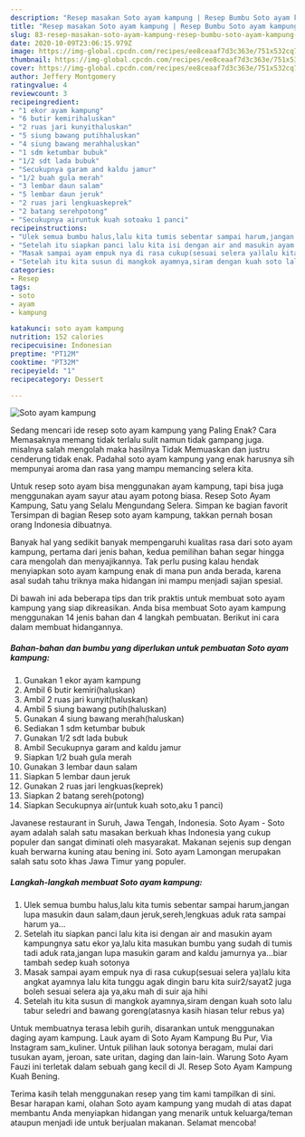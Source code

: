 ```yaml
---
description: "Resep masakan Soto ayam kampung | Resep Bumbu Soto ayam kampung Yang Enak dan Simpel"
title: "Resep masakan Soto ayam kampung | Resep Bumbu Soto ayam kampung Yang Enak dan Simpel"
slug: 83-resep-masakan-soto-ayam-kampung-resep-bumbu-soto-ayam-kampung-yang-enak-dan-simpel
date: 2020-10-09T23:06:15.979Z
image: https://img-global.cpcdn.com/recipes/ee8ceaaf7d3c363e/751x532cq70/soto-ayam-kampung-foto-resep-utama.jpg
thumbnail: https://img-global.cpcdn.com/recipes/ee8ceaaf7d3c363e/751x532cq70/soto-ayam-kampung-foto-resep-utama.jpg
cover: https://img-global.cpcdn.com/recipes/ee8ceaaf7d3c363e/751x532cq70/soto-ayam-kampung-foto-resep-utama.jpg
author: Jeffery Montgomery
ratingvalue: 4
reviewcount: 3
recipeingredient:
- "1 ekor ayam kampung"
- "6 butir kemirihaluskan"
- "2 ruas jari kunyithaluskan"
- "5 siung bawang putihhaluskan"
- "4 siung bawang merahhaluskan"
- "1 sdm ketumbar bubuk"
- "1/2 sdt lada bubuk"
- "Secukupnya garam and kaldu jamur"
- "1/2 buah gula merah"
- "3 lembar daun salam"
- "5 lembar daun jeruk"
- "2 ruas jari lengkuaskeprek"
- "2 batang serehpotong"
- "Secukupnya airuntuk kuah sotoaku 1 panci"
recipeinstructions:
- "Ulek semua bumbu halus,lalu kita tumis sebentar sampai harum,jangan lupa masukin daun salam,daun jeruk,sereh,lengkuas aduk rata sampai harum ya..."
- "Setelah itu siapkan panci lalu kita isi dengan air and masukin ayam kampungnya satu ekor ya,lalu kita masukan bumbu yang sudah di tumis tadi aduk rata,jangan lupa masukin garam and kaldu jamurnya ya...biar tambah sedep kuah sotonya"
- "Masak sampai ayam empuk nya di rasa cukup(sesuai selera ya)lalu kita angkat ayamnya lalu kita tunggu agak dingin baru kita suir2/sayat2 juga boleh sesuai selera aja ya,aku mah di suir aja hihi"
- "Setelah itu kita susun di mangkok ayamnya,siram dengan kuah soto lalu tabur seledri and bawang goreng(atasnya kasih hiasan telur rebus ya)"
categories:
- Resep
tags:
- soto
- ayam
- kampung

katakunci: soto ayam kampung 
nutrition: 152 calories
recipecuisine: Indonesian
preptime: "PT12M"
cooktime: "PT32M"
recipeyield: "1"
recipecategory: Dessert

---
```



![Soto ayam kampung](https://img-global.cpcdn.com/recipes/ee8ceaaf7d3c363e/751x532cq70/soto-ayam-kampung-foto-resep-utama.jpg)

Sedang mencari ide resep soto ayam kampung yang Paling Enak? Cara Memasaknya memang tidak terlalu sulit namun tidak gampang juga. misalnya salah mengolah maka hasilnya Tidak Memuaskan dan justru cenderung tidak enak. Padahal soto ayam kampung yang enak harusnya sih mempunyai aroma dan rasa yang mampu memancing selera kita.

Untuk resep soto ayam bisa menggunakan ayam kampung, tapi bisa juga menggunakan ayam sayur atau ayam potong biasa. Resep Soto Ayam Kampung, Satu yang Selalu Mengundang Selera. Simpan ke bagian favorit Tersimpan di bagian Resep soto ayam kampung, takkan pernah bosan orang Indonesia dibuatnya.

Banyak hal yang sedikit banyak mempengaruhi kualitas rasa dari soto ayam kampung, pertama dari jenis bahan, kedua pemilihan bahan segar hingga cara mengolah dan menyajikannya. Tak perlu pusing kalau hendak menyiapkan soto ayam kampung enak di mana pun anda berada, karena asal sudah tahu triknya maka hidangan ini mampu menjadi sajian spesial.


Di bawah ini ada beberapa tips dan trik praktis untuk membuat soto ayam kampung yang siap dikreasikan. Anda bisa membuat Soto ayam kampung menggunakan 14 jenis bahan dan 4 langkah pembuatan. Berikut ini cara dalam membuat hidangannya.

<!--inarticleads1-->

##### Bahan-bahan dan bumbu yang diperlukan untuk pembuatan Soto ayam kampung:

1. Gunakan 1 ekor ayam kampung
1. Ambil 6 butir kemiri(haluskan)
1. Ambil 2 ruas jari kunyit(haluskan)
1. Ambil 5 siung bawang putih(haluskan)
1. Gunakan 4 siung bawang merah(haluskan)
1. Sediakan 1 sdm ketumbar bubuk
1. Gunakan 1/2 sdt lada bubuk
1. Ambil Secukupnya garam and kaldu jamur
1. Siapkan 1/2 buah gula merah
1. Gunakan 3 lembar daun salam
1. Siapkan 5 lembar daun jeruk
1. Gunakan 2 ruas jari lengkuas(keprek)
1. Siapkan 2 batang sereh(potong)
1. Siapkan Secukupnya air(untuk kuah soto,aku 1 panci)


Javanese restaurant in Suruh, Jawa Tengah, Indonesia. Soto Ayam - Soto ayam adalah salah satu masakan berkuah khas Indonesia yang cukup populer dan sangat diminati oleh masyarakat. Makanan sejenis sup dengan kuah berwarna kuning atau bening ini. Soto ayam Lamongan merupakan salah satu soto khas Jawa Timur yang populer. 

<!--inarticleads2-->

##### Langkah-langkah membuat Soto ayam kampung:

1. Ulek semua bumbu halus,lalu kita tumis sebentar sampai harum,jangan lupa masukin daun salam,daun jeruk,sereh,lengkuas aduk rata sampai harum ya...
1. Setelah itu siapkan panci lalu kita isi dengan air and masukin ayam kampungnya satu ekor ya,lalu kita masukan bumbu yang sudah di tumis tadi aduk rata,jangan lupa masukin garam and kaldu jamurnya ya...biar tambah sedep kuah sotonya
1. Masak sampai ayam empuk nya di rasa cukup(sesuai selera ya)lalu kita angkat ayamnya lalu kita tunggu agak dingin baru kita suir2/sayat2 juga boleh sesuai selera aja ya,aku mah di suir aja hihi
1. Setelah itu kita susun di mangkok ayamnya,siram dengan kuah soto lalu tabur seledri and bawang goreng(atasnya kasih hiasan telur rebus ya)


Untuk membuatnya terasa lebih gurih, disarankan untuk menggunakan daging ayam kampung. Lauk ayam di Soto Ayam Kampung Bu Pur, Via Instagram sam_kuliner. Untuk pilihan lauk sotonya beragam, mulai dari tusukan ayam, jeroan, sate uritan, daging dan lain-lain. Warung Soto Ayam Fauzi ini terletak dalam sebuah gang kecil di Jl. Resep Soto Ayam Kampung Kuah Bening. 

Terima kasih telah menggunakan resep yang tim kami tampilkan di sini. Besar harapan kami, olahan Soto ayam kampung yang mudah di atas dapat membantu Anda menyiapkan hidangan yang menarik untuk keluarga/teman ataupun menjadi ide untuk berjualan makanan. Selamat mencoba!
